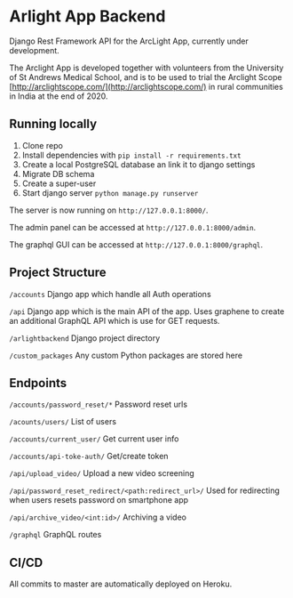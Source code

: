 # Arlight App Backend

Django Rest Framework API for the ArcLight App, currently under development.

The Arclight App is developed together with volunteers from the University of St Andrews Medical School, and is to be used to trial the Arclight Scope [http://arclightscope.com/](http://arclightscope.com/) in rural communities in India at the end of 2020.

## Running locally

1. Clone repo
2. Install dependencies with `pip install -r requirements.txt`
3. Create a local PostgreSQL database an link it to django settings
4. Migrate DB schema
5. Create a super-user
6. Start django server `python manage.py runserver`

The server is now running on `http://127.0.0.1:8000/`.

The admin panel can be accessed at `http://127.0.0.1:8000/admin`.

The graphql GUI can be accessed at `http://127.0.0.1:8000/graphql`.


## Project Structure

`/accounts`
Django app which handle all Auth operations

`/api`
 Django app which is the main API of the app. Uses graphene to create an additional GraphQL API which is use for GET requests.

`/arlightbackend`
Django project directory


`/custom_packages`
Any custom Python packages are stored here


## Endpoints

`/accounts/password_reset/*` Password reset urls

`/acounts/users/` List of users

`/accounts/current_user/` Get current user info

`/accounts/api-toke-auth/` Get/create token


`/api/upload_video/` Upload a new video screening

`/api/password_reset_redirect/<path:redirect_url>/` Used for redirecting when users resets password on smartphone app

`/api/archive_video/<int:id>/` Archiving a video


`/graphql` GraphQL routes



## CI/CD

All commits to master are automatically deployed on Heroku.
